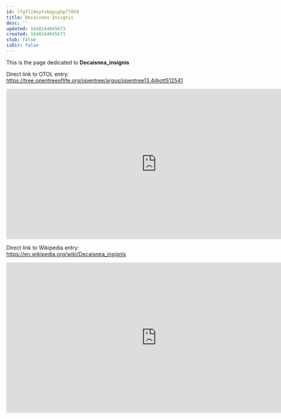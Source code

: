 ```yaml
---
id: lfgfli9oytv6qqighp770h9
title: Decaisnea Insignis
desc: ''
updated: 1648144045673
created: 1648144045673
stub: false
isDir: false
---
```

This is the page dedicated to **Decaisnea_insignis**


Direct link to OTOL entry: https://tree.opentreeoflife.org/opentree/argus/opentree13.4@ott512541



<html>
    <body>
    <iframe src="https://tree.opentreeoflife.org/opentree/argus/opentree13.4@ott512541"
    width="800" height="400" frameborder="0" allowfullscreen> </iframe>
    </body>
</html>
    


Direct link to Wikipedia entry: https://en.wikipedia.org/wiki/Decaisnea_insignis



<html>
    <body>
    <iframe src="https://en.wikipedia.org/wiki/Decaisnea_insignis"
    width="800" height="400" frameborder="0" allowfullscreen> </iframe>
    </body>
</html>
    
